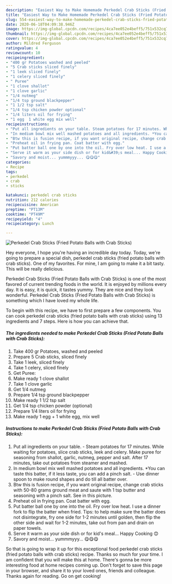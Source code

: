```yaml
---
description: "Easiest Way to Make Homemade Perkedel Crab Sticks (Fried Potato Balls with Crab Sticks)"
title: "Easiest Way to Make Homemade Perkedel Crab Sticks (Fried Potato Balls with Crab Sticks)"
slug: 554-easiest-way-to-make-homemade-perkedel-crab-sticks-fried-potato-balls-with-crab-sticks
date: 2020-06-18T04:09:38.946Z
image: https://img-global.cpcdn.com/recipes/4ca7ee052e4beff5/751x532cq70/perkedel-crab-sticks-fried-potato-balls-with-crab-sticks-recipe-main-photo.jpg
thumbnail: https://img-global.cpcdn.com/recipes/4ca7ee052e4beff5/751x532cq70/perkedel-crab-sticks-fried-potato-balls-with-crab-sticks-recipe-main-photo.jpg
cover: https://img-global.cpcdn.com/recipes/4ca7ee052e4beff5/751x532cq70/perkedel-crab-sticks-fried-potato-balls-with-crab-sticks-recipe-main-photo.jpg
author: Mildred Ferguson
ratingvalue: 4
reviewcount: 10
recipeingredient:
- "400 gr Potatoes washed and peeled"
- "5 Crab sticks sliced finely"
- "1 leek sliced finely"
- "1 celery sliced finely"
- " Puree"
- "1 clove shallot"
- "1 clove garlic"
- "1/4 nutmeg"
- "1/4 tsp ground blackpepper"
- "1 1/2 tsp salt"
- "1/4 tsp chicken powder optional"
- "1/4 liters oil for frying"
- "1 egg  1 white egg mix well"
recipeinstructions:
- "Put all ingredients on your table. Steam potatoes for 17 minutes. While waiting for potatoes, slice crab sticks, leek and celery. Make puree for seasoning from shallot, garlic, nutmeg, pepper and salt. After 17 minutes, take out potatoes from steamer and mashed."
- "In medium bowl mix well mashed potatoes and all ingredients. *You can taste this batter, if it less taste, you can add a pinch salt. Use dinner spoon to make round shapes and do till all batter over."
- "Btw this is fusion recipe, if you want original recipe, change crab sticks with 50-80 grams ground meat and saute with 1 tsp butter and seasoning with a pinch salt.  See in this picture."
- "Preheat oil in frying pan. Coat batter with egg."
- "Put batter ball one by one into the oil. Fry over low heat. I use a dinner fork to flip the batter when fried. Tips: to help make sure the batter does not disintegrate, fry one side for 1-2 minutes until golden, then flip the other side and wait for 1-2 minutes, take out from pan and drain on paper towels."
- "Serve it warm as your side dish or for kid&#39;s meal... Happy Cooking 😊"
- "Savory and moist... yummmyyy... 😋😋😋"
categories:
- Recipe
tags:
- perkedel
- crab
- sticks

katakunci: perkedel crab sticks 
nutrition: 212 calories
recipecuisine: American
preptime: "PT13M"
cooktime: "PT49M"
recipeyield: "4"
recipecategory: Lunch

---
```



![Perkedel Crab Sticks (Fried Potato Balls with Crab Sticks)](https://img-global.cpcdn.com/recipes/4ca7ee052e4beff5/751x532cq70/perkedel-crab-sticks-fried-potato-balls-with-crab-sticks-recipe-main-photo.jpg)

Hey everyone, I hope you're having an incredible day today. Today, we're going to prepare a special dish, perkedel crab sticks (fried potato balls with crab sticks). One of my favorites. For mine, I am going to make it a bit tasty. This will be really delicious.



Perkedel Crab Sticks (Fried Potato Balls with Crab Sticks) is one of the most favored of current trending foods in the world. It is enjoyed by millions every day. It is easy, it is quick, it tastes yummy. They are nice and they look wonderful. Perkedel Crab Sticks (Fried Potato Balls with Crab Sticks) is something which I have loved my whole life.


To begin with this recipe, we have to first prepare a few components. You can cook perkedel crab sticks (fried potato balls with crab sticks) using 13 ingredients and 7 steps. Here is how you can achieve that.

<!--inarticleads1-->

##### The ingredients needed to make Perkedel Crab Sticks (Fried Potato Balls with Crab Sticks):

1. Take 400 gr Potatoes, washed and peeled
1. Prepare 5 Crab sticks, sliced finely
1. Take 1 leek, sliced finely
1. Take 1 celery, sliced finely
1. Get  Puree:
1. Make ready 1 clove shallot
1. Take 1 clove garlic
1. Get 1/4 nutmeg
1. Prepare 1/4 tsp ground blackpepper
1. Make ready 1 1/2 tsp salt
1. Get 1/4 tsp chicken powder (optional)
1. Prepare 1/4 liters oil for frying
1. Make ready 1 egg + 1 white egg, mix well




<!--inarticleads2-->

##### Instructions to make Perkedel Crab Sticks (Fried Potato Balls with Crab Sticks):

1. Put all ingredients on your table. - Steam potatoes for 17 minutes. While waiting for potatoes, slice crab sticks, leek and celery. Make puree for seasoning from shallot, garlic, nutmeg, pepper and salt. After 17 minutes, take out potatoes from steamer and mashed.
1. In medium bowl mix well mashed potatoes and all ingredients. *You can taste this batter, if it less taste, you can add a pinch salt. - Use dinner spoon to make round shapes and do till all batter over.
1. Btw this is fusion recipe, if you want original recipe, change crab sticks with 50-80 grams ground meat and saute with 1 tsp butter and seasoning with a pinch salt.  See in this picture.
1. Preheat oil in frying pan. Coat batter with egg.
1. Put batter ball one by one into the oil. Fry over low heat. I use a dinner fork to flip the batter when fried. Tips: to help make sure the batter does not disintegrate, fry one side for 1-2 minutes until golden, then flip the other side and wait for 1-2 minutes, take out from pan and drain on paper towels.
1. Serve it warm as your side dish or for kid&#39;s meal... Happy Cooking 😊
1. Savory and moist... yummmyyy... 😋😋😋




So that is going to wrap it up for this exceptional food perkedel crab sticks (fried potato balls with crab sticks) recipe. Thanks so much for your time. I am confident that you will make this at home. There's gonna be more interesting food at home recipes coming up. Don't forget to save this page in your browser, and share it to your loved ones, friends and colleague. Thanks again for reading. Go on get cooking!
